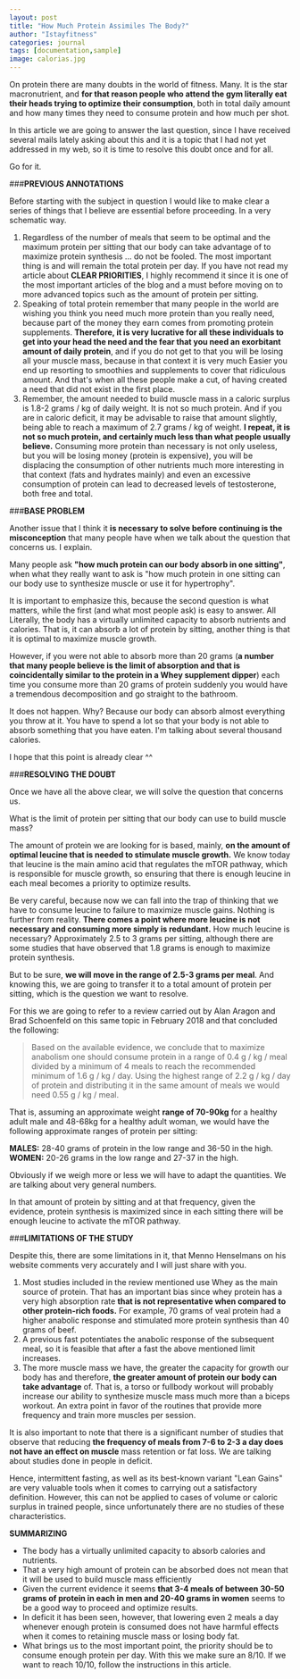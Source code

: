 ```yaml
---
layout: post
title: "How Much Protein Assimiles The Body?"
author: "Istayfitness"
categories: journal
tags: [documentation,sample]
image: calorias.jpg
---
```


On protein there are many doubts in the world of fitness. Many. It is the star macronutrient, and **for that reason people who attend the gym literally eat their heads trying to optimize their consumption**, both in total daily amount and how many times they need to consume protein and how much per shot.

In this article we are going to answer the last question, since I have received several mails lately asking about this and it is a topic that I had not yet addressed in my web, so it is time to resolve this doubt once and for all.

Go for it.

###**PREVIOUS ANNOTATIONS**

Before starting with the subject in question I would like to make clear a series of things that I believe are essential before proceeding. In a very schematic way.

1. Regardless of the number of meals that seem to be optimal and the maximum protein per sitting that our body can take advantage of to maximize protein synthesis ... do not be fooled. The most important thing is and will remain the total protein per day. If you have not read my article about **CLEAR PRIORITIES**, I highly recommend it since it is one of the most important articles of the blog and a must before moving on to more advanced topics such as the amount of protein per sitting.
2. Speaking of total protein remember that many people in the world are wishing you think you need much more protein than you really need, because part of the money they earn comes from promoting protein supplements. **Therefore, it is very lucrative for all these individuals to get into your head the need and the fear that you need an exorbitant amount of daily protein**, and if you do not get to that you will be losing all your muscle mass, because in that context it is very much Easier you end up resorting to smoothies and supplements to cover that ridiculous amount. And that's when all these people make a cut, of having created a need that did not exist in the first place.
3. Remember, the amount needed to build muscle mass in a caloric surplus is 1.8-2 grams / kg of daily weight. It is not so much protein. And if you are in caloric deficit, it may be advisable to raise that amount slightly, being able to reach a maximum of 2.7 grams / kg of weight. **I repeat, it is not so much protein, and certainly much less than what people usually believe.** Consuming more protein than necessary is not only useless, but you will be losing money (protein is expensive), you will be displacing the consumption of other nutrients much more interesting in that context (fats and hydrates mainly) and even an excessive consumption of protein can lead to decreased levels of testosterone, both free and total.

###**BASE PROBLEM**

Another issue that I think it **is necessary to solve before continuing is the misconception** that many people have when we talk about the question that concerns us. I explain.

Many people ask **"how much protein can our body absorb in one sitting"**, when what they really want to ask is "how much protein in one sitting can our body use to synthesize muscle or use it for hypertrophy".

It is important to emphasize this, because the second question is what matters, while the first (and what most people ask) is easy to answer. All Literally, the body has a virtually unlimited capacity to absorb nutrients and calories. That is, it can absorb a lot of protein by sitting, another thing is that it is optimal to maximize muscle growth.

However, if you were not able to absorb more than 20 grams (**a number that many people believe is the limit of absorption and that is coincidentally similar to the protein in a Whey supplement dipper**) each time you consume more than 20 grams of protein suddenly you would have a tremendous decomposition and go straight to the bathroom.

It does not happen. Why? Because our body can absorb almost everything you throw at it. You have to spend a lot so that your body is not able to absorb something that you have eaten. I'm talking about several thousand calories.

I hope that this point is already clear ^^

###**RESOLVING THE DOUBT**

Once we have all the above clear, we will solve the question that concerns us.

What is the limit of protein per sitting that our body can use to build muscle mass?

The amount of protein we are looking for is based, mainly, **on the amount of optimal leucine that is needed to stimulate muscle growth.** We know today that leucine is the main amino acid that regulates the mTOR pathway, which is responsible for muscle growth, so ensuring that there is enough leucine in each meal becomes a priority to optimize results.

Be very careful, because now we can fall into the trap of thinking that we have to consume leucine to failure to maximize muscle gains. Nothing is further from reality. **There comes a point where more leucine is not necessary and consuming more simply is redundant.**
How much leucine is necessary? Approximately 2.5 to 3 grams per sitting, although there are some studies that have observed that 1.8 grams is enough to maximize protein synthesis.

But to be sure, **we will move in the range of 2.5-3 grams per meal**. And knowing this, we are going to transfer it to a total amount of protein per sitting, which is the question we want to resolve.

For this we are going to refer to a review carried out by Alan Aragon and Brad Schoenfeld on this same topic in February 2018 and that concluded the following:

> Based on the available evidence, we conclude that to maximize anabolism one should consume protein in a range of 0.4 g / kg / meal divided by a minimum of 4 meals to reach the recommended minimum of 1.6 g / kg / day. Using the highest range of 2.2 g / kg / day of protein and distributing it in the same amount of meals we would need 0.55 g / kg / meal.

That is, assuming an approximate weight **range of 70-90kg** for a healthy adult male and 48-68kg for a healthy adult woman, we would have the following approximate ranges of protein per sitting:

**MALES:** 28-40 grams of protein in the low range and 36-50 in the high.
**WOMEN:** 20-26 grams in the low range and 27-37 in the high.

Obviously if we weigh more or less we will have to adapt the quantities. We are talking about very general numbers.

In that amount of protein by sitting and at that frequency, given the evidence, protein synthesis is maximized since in each sitting there will be enough leucine to activate the mTOR pathway.

###**LIMITATIONS OF THE STUDY**

Despite this, there are some limitations in it, that Menno Henselmans on his website comments very accurately and I will just share with you.

1. Most studies included in the review mentioned use Whey as the main source of protein. That has an important bias since whey protein has a very high absorption rate **that is not representative when compared to other protein-rich foods.** For example, 70 grams of veal protein had a higher anabolic response and stimulated more protein synthesis than 40 grams of beef.
2. A previous fast potentiates the anabolic response of the subsequent meal, so it is feasible that after a fast the above mentioned limit increases.
3. The more muscle mass we have, the greater the capacity for growth our body has and therefore, **the greater amount of protein our body can take advantage** of. That is, a torso or fullbody workout will probably increase our ability to synthesize muscle mass much more than a biceps workout. An extra point in favor of the routines that provide more frequency and train more muscles per session.

It is also important to note that there is a significant number of studies that observe that reducing **the frequency of meals from 7-6 to 2-3 a day does not have an effect on muscle** mass retention or fat loss. We are talking about studies done in people in deficit.

Hence, intermittent fasting, as well as its best-known variant "Lean Gains" are very valuable tools when it comes to carrying out a satisfactory definition. However, this can not be applied to cases of volume or caloric surplus in trained people, since unfortunately there are no studies of these characteristics.

**SUMMARIZING**

- The body has a virtually unlimited capacity to absorb calories and nutrients.
- That a very high amount of protein can be absorbed does not mean that it will be used to build muscle mass efficiently
- Given the current evidence it seems **that 3-4 meals of between 30-50 grams of protein in each in men and 20-40 grams in women** seems to be a good way to proceed and optimize results.
- In deficit it has been seen, however, that lowering even 2 meals a day whenever enough protein is consumed does not have harmful effects when it comes to retaining muscle mass or losing body fat.
- What brings us to the most important point, the priority should be to consume enough protein per day. With this we make sure an 8/10. If we want to reach 10/10, follow the instructions in this article.

